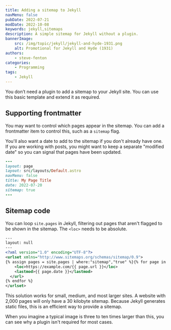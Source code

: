 ```yaml
---
title: Adding a sitemap to Jekyll
navMenu: false
pubDate: 2022-07-21
modDate: 2022-10-08
keywords: jekyll,sitemaps
description: A simple sitemap for Jekyll without a plugin.
bannerImage:
    src: /img/topic/jekyll/jekyll-and-hyde-1931.png
    alt: Promotional for Jekyll and Hyde (1931)
authors:
    - steve-fenton
categories:
    - Programming
tags:
    - Jekyll
---
```


You don’t need a plugin to add a sitemap to your Jekyll site. You can use this basic template and extend it as required.

## Supporting frontmatter

You may want to control which pages appear in the sitemap. You can add a frontmatter item to control this, such as a `sitemap` flag.

You'll also want a date to add to the sitemap if you don't already have one. If you are working with posts, you might want to keep a separate "modified date" so you can signal that pages have been updated.

```ruby
---
layout: page
layout: src/layouts/Default.astro
navMenu: false
title: My Page Title 
date: 2022-07-20
sitemap: true
---
```

## Sitemap code

You can loop `site.pages` in Jekyll, filtering out pages that aren't flagged to be shown in the sitemap. The `<loc>` needs to be absolute.

```xml
---
layout: null
---
<?xml version="1.0" encoding="UTF-8"?>
<urlset xmlns="http://www.sitemaps.org/schemas/sitemap/0.9">
{% assign pages = site.pages | where:"sitemap","true" %}{% for page in pages %}  <url>
    <loc>https://example.com/{{ page.url }}</loc>
    <lastmod>{{ page.date }}</lastmod>
  </url>
{% endfor %}
</urlset>
```

This solution works for small, medium, and most larger sites. A website with 2,000 pages will only have a 30 kilobyte sitemap. Because Jekyll generates static files, this is an efficient way to provide a sitemap.

When you imagine a typical image is three to ten times larger than this, you can see why a plugin isn't required for most cases.